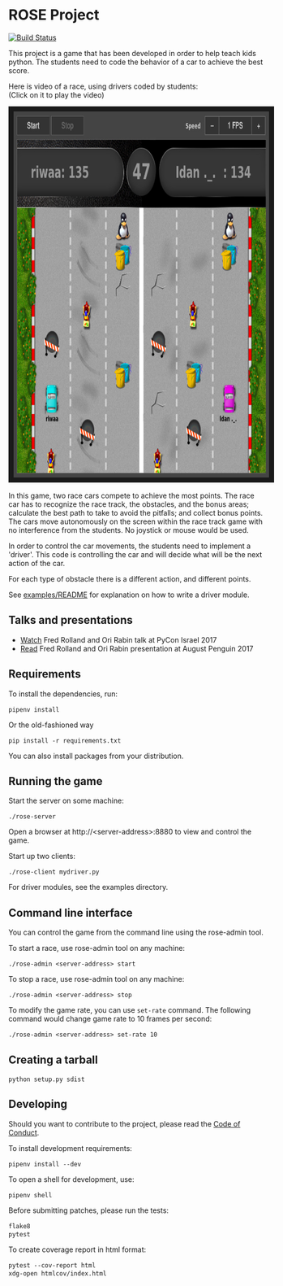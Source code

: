 # ROSE Project

[![Build Status](https://travis-ci.org/RedHat-Israel/ROSE.svg?branch=master)](https://travis-ci.org/RedHat-Israel/ROSE)

This project is a game that has been developed in order to help teach kids python.
The students need to code the behavior of a car to achieve the best score.

Here is video of a race, using drivers coded by students:<br/>
(Click on it to play the video)

<a href="http://www.youtube.com/watch?feature=player_embedded&v=BEV-CcqTOnw
" target="_blank"><img src="rose-video-preview.jpg"
alt="ROSE Race Car Game" width="860" height="720" border="10" /></a>

In this game, two race cars compete to achieve the most points.
The race car has to recognize the race track, the obstacles, and the bonus areas;
calculate the best path to take to avoid the pitfalls; and collect bonus points.
The cars move autonomously on the screen within the race track game with no interference
from the students. No joystick or mouse would be used.

In order to control the car movements, the students need to implement a 'driver'.
This code is controlling the car and will decide what will be the next action of the car.

For each type of obstacle there is a different action, and different points.

See [examples/README](examples/README) for explanation on how to write a driver module.


## Talks and presentations

- [Watch](https://www.youtube.com/watch?v=41oxZr43Ih0) Fred Rolland and
  Ori Rabin talk at PyCon Israel 2017
- [Read](http://ap.hamakor.org.il/2017/tracks.html#main-f1015) Fred
  Rolland and Ori Rabin presentation at August Penguin 2017


## Requirements

To install the dependencies, run:

    pipenv install

Or the old-fashioned way

    pip install -r requirements.txt

You can also install packages from your distribution.


## Running the game

Start the server on some machine:

    ./rose-server

Open a browser at http://\<server-address\>:8880 to view and control the game.

Start up two clients:

    ./rose-client mydriver.py

For driver modules, see the examples directory.


Command line interface
----------------------

You can control the game from the command line using the rose-admin tool.

To start a race, use rose-admin tool on any machine:

    ./rose-admin <server-address> start

To stop a race, use rose-admin tool on any machine:

    ./rose-admin <server-address> stop

To modify the game rate, you can use `set-rate` command. The following command
would change game rate to 10 frames per second:

    ./rose-admin <server-address> set-rate 10


## Creating a tarball

    python setup.py sdist


## Developing

Should you want to contribute to the project, please read the [Code of Conduct](docs/code-of-conduct.md).

To install development requirements:

    pipenv install --dev

To open a shell for development, use:

    pipenv shell

Before submitting patches, please run the tests:

    flake8
    pytest

To create coverage report in html format:

    pytest --cov-report html
    xdg-open htmlcov/index.html

